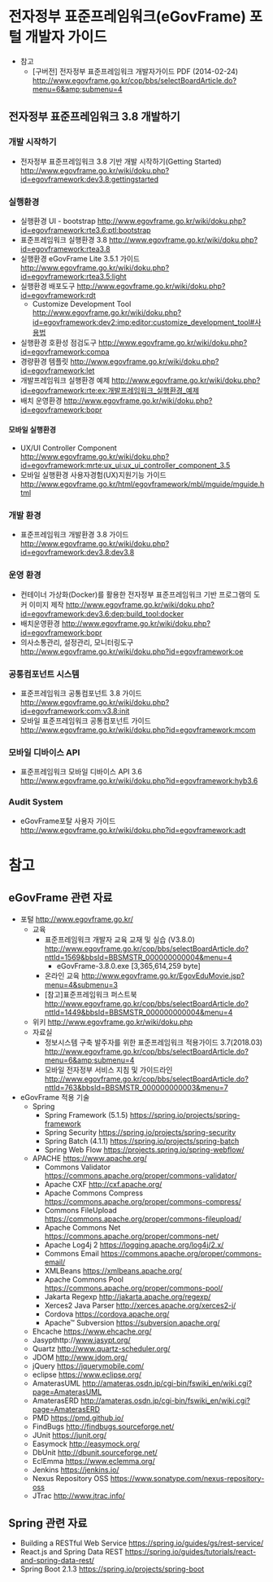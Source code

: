 # 전자정부 표준프레임워크(eGovFrame) 포털 개발자 가이드

- 참고
  - [구버전] 전자정부 표준프레임워크 개발자가이드 PDF (2014-02-24) http://www.egovframe.go.kr/cop/bbs/selectBoardArticle.do?menu=6&amp;submenu=4

## 전자정부 표준프레임워크 3.8 개발하기

### 개발 시작하기

- 전자정부 표준프레임워크 3.8 기반 개발 시작하기(Getting Started) http://www.egovframe.go.kr/wiki/doku.php?id=egovframework:dev3.8:gettingstarted

### 실행환경

- 실행환경 UI - bootstrap http://www.egovframe.go.kr/wiki/doku.php?id=egovframework:rte3.6:ptl:bootstrap
- 표준프레임워크 실행환경 3.8 http://www.egovframe.go.kr/wiki/doku.php?id=egovframework:rtea3.8
- 실행환경 eGovFrame Lite 3.5.1 가이드 http://www.egovframe.go.kr/wiki/doku.php?id=egovframework:rtea3.5:light
- 실행환경 배포도구 http://www.egovframe.go.kr/wiki/doku.php?id=egovframework:rdt
  - Customize Development Tool
    http://www.egovframe.go.kr/wiki/doku.php?id=egovframework:dev2:imp:editor:customize_development_tool#사용법
- 실행환경 호환성 점검도구 http://www.egovframe.go.kr/wiki/doku.php?id=egovframework:compa
- 경량환경 템플릿 http://www.egovframe.go.kr/wiki/doku.php?id=egovframework:let
- 개발프레임워크 실행환경 예제 http://www.egovframe.go.kr/wiki/doku.php?id=egovframework:rte:ex:개발프레임워크_실행환경_예제
- 배치 운영환경 http://www.egovframe.go.kr/wiki/doku.php?id=egovframework:bopr

#### 모바일 실행환경

- UX/UI Controller Component http://www.egovframe.go.kr/wiki/doku.php?id=egovframework:mrte:ux_ui:ux_ui_controller_component_3.5
- 모바일 실행환경 사용자경험(UX)지원기능 가이드 http://www.egovframe.go.kr/html/egovframework/mbl/mguide/mguide.html

### 개발 환경

- 표준프레임워크 개발환경 3.8 가이드 http://www.egovframe.go.kr/wiki/doku.php?id=egovframework:dev3.8:dev3.8

### 운영 환경

- 컨테이너 가상화(Docker)를 활용한 전자정부 표준프레임워크 기반 프로그램의 도커 이미지 제작 http://www.egovframe.go.kr/wiki/doku.php?id=egovframework:dev3.6:dep:build_tool:docker
- 배치운영환경 http://www.egovframe.go.kr/wiki/doku.php?id=egovframework:bopr
- 의사소통관리, 설정관리, 모니터링도구 http://www.egovframe.go.kr/wiki/doku.php?id=egovframework:oe

### 공통컴포넌트 시스템

- 표준프레임워크 공통컴포넌트 3.8 가이드 http://www.egovframe.go.kr/wiki/doku.php?id=egovframework:com:v3.8:init
- 모바일 표준프레임워크 공통컴포넌트 가이드 http://www.egovframe.go.kr/wiki/doku.php?id=egovframework:mcom

### 모바일 디바이스 API

- 표준프레임워크 모바일 디바이스 API 3.6 http://www.egovframe.go.kr/wiki/doku.php?id=egovframework:hyb3.6

### Audit System

- eGovFrame포탈 사용자 가이드 http://www.egovframe.go.kr/wiki/doku.php?id=egovframework:adt

# 참고

## eGovFrame 관련 자료

- 포털 http://www.egovframe.go.kr/
  - 교육
    - 표준프레임워크 개발자 교육 교재 및 실습 (V3.8.0) http://www.egovframe.go.kr/cop/bbs/selectBoardArticle.do?nttId=1569&bbsId=BBSMSTR_000000000004&menu=4
      - eGovFrame-3.8.0.exe [3,365,614,259 byte]
    - 온라인 교육 http://www.egovframe.go.kr/EgovEduMovie.jsp?menu=4&submenu=3
    - [참고]표준프레임워크 퍼스트북 http://www.egovframe.go.kr/cop/bbs/selectBoardArticle.do?nttId=1449&bbsId=BBSMSTR_000000000004&menu=4
  - 위키 http://www.egovframe.go.kr/wiki/doku.php
  - 자료실
    - 정보시스템 구축 발주자를 위한 표준프레임워크 적용가이드 3.7(2018.03) http://www.egovframe.go.kr/cop/bbs/selectBoardArticle.do?menu=6&amp;submenu=4
    - 모바일 전자정부 서비스 지침 및 가이드라인 http://www.egovframe.go.kr/cop/bbs/selectBoardArticle.do?nttId=763&bbsId=BBSMSTR_000000000003&menu=7
- eGovFrame 적용 기술
  - Spring
    - Spring Framework (5.1.5) https://spring.io/projects/spring-framework
    - Spring Security https://spring.io/projects/spring-security
    - Spring Batch (4.1.1) https://spring.io/projects/spring-batch
    - Spring Web Flow https://projects.spring.io/spring-webflow/
  - APACHE https://www.apache.org/
    - Commons Validator https://commons.apache.org/proper/commons-validator/
    - Apache CXF http://cxf.apache.org/
    - Apache Commons Compress https://commons.apache.org/proper/commons-compress/
    - Commons FileUpload https://commons.apache.org/proper/commons-fileupload/
    - Apache Commons Net https://commons.apache.org/proper/commons-net/
    - Apache Log4j 2 https://logging.apache.org/log4j/2.x/
    - Commons Email https://commons.apache.org/proper/commons-email/
    - XMLBeans https://xmlbeans.apache.org/
    - Apache Commons Pool https://commons.apache.org/proper/commons-pool/
    - Jakarta Regexp http://jakarta.apache.org/regexp/
    - Xerces2 Java Parser http://xerces.apache.org/xerces2-j/
    - Cordova https://cordova.apache.org/
    - Apache™ Subversion https://subversion.apache.org/
  - Ehcache https://www.ehcache.org/
  - Jasypthttp://www.jasypt.org/
  - Quartz http://www.quartz-scheduler.org/
  - JDOM http://www.jdom.org/
  - jQuery https://jquerymobile.com/
  - eclipse https://www.eclipse.org/
  - AmaterasUML http://amateras.osdn.jp/cgi-bin/fswiki_en/wiki.cgi?page=AmaterasUML
  - AmaterasERD http://amateras.osdn.jp/cgi-bin/fswiki_en/wiki.cgi?page=AmaterasERD
  - PMD https://pmd.github.io/
  - FindBugs http://findbugs.sourceforge.net/
  - JUnit https://junit.org/
  - Easymock http://easymock.org/
  - DbUnit http://dbunit.sourceforge.net/
  - EclEmma https://www.eclemma.org/
  - Jenkins https://jenkins.io/
  - Nexus Repository OSS https://www.sonatype.com/nexus-repository-oss
  - JTrac http://www.jtrac.info/

## Spring 관련 자료

- Building a RESTful Web Service https://spring.io/guides/gs/rest-service/
- React.js and Spring Data REST https://spring.io/guides/tutorials/react-and-spring-data-rest/
- Spring Boot 2.1.3 https://spring.io/projects/spring-boot
